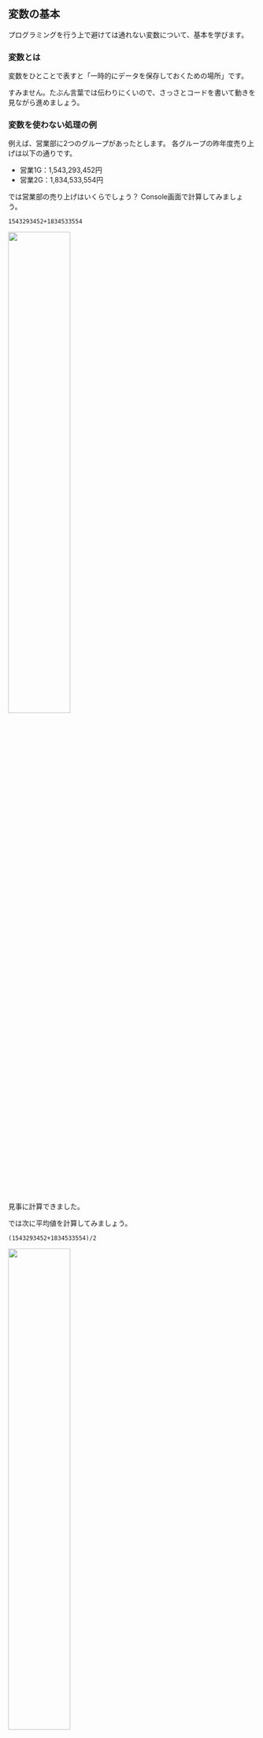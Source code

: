 ## 変数の基本
プログラミングを行う上で避けては通れない変数について、基本を学びます。

### 変数とは
変数をひとことで表すと「一時的にデータを保存しておくための場所」です。

すみません。たぶん言葉では伝わりにくいので、さっさとコードを書いて動きを見ながら進めましょう。


### 変数を使わない処理の例
例えば、営業部に2つのグループがあったとします。
各グループの昨年度売り上げは以下の通りです。
- 営業1G：1,543,293,452円
- 営業2G：1,834,533,554円

では営業部の売り上げはいくらでしょう？
Console画面で計算してみましょう。

```
1543293452+1834533554
```
<img src="./img/var01.png" width="50%"/>

見事に計算できました。

では次に平均値を計算してみましょう。
```
(1543293452+1834533554)/2
```
<img src="./img/var02.png" width="50%"/>

これも計算できましたね。

ここで計算式を見直してみてください。
プログラムでこの売り上げ金額を扱う際に以下のような問題が出てきます。
- あとから見返した時になんの計算をしていたのかが分からない
- っていうか、いまは2つしかデータがないからいいけど、データの数が増えるとどの数字がなんなのか分からなくなる
- 数字が訂正になったら、すべての場所で数字を書き換えないといけない
- 金額が登場する度に数字を見ながら打つのめんどい
- 数字を見ながら何度も売っていると間違えそう

### 変数を使った処理
そこで変数の出番です。
変数を使って同じ計算をやってみましょう。
まずは営業部の売り上げの計算です。

```
let eigyo1g = 1543293452;
let eigyo2g = 1834533554;
let goukei = eigyo1g + eigyo2g;
console.log(goukei);
```
<img src="./img/var03.png" width="50%"/>

よくわかんないけど確かに計算結果として同じものが出ましたね。
では何をやっているのかを読み解いてみましょう。

### 変数を使った処理の解説
```
let eigyo1g = 1543293452;
```
「let eigyo1g」というところでeigyo1gという名前の変数を作っています。

eigyo1gは私が勝手に決めました。
理由は営業1Gのデータを一時的に保存する場所として分かりやすい名前だからです。
あとから何が入っているのか分かるように名前を付けましょう。
いろいろなプログラミング言語で応用しやすいので、名前を付ける際は以下のルールをオススメします。
- 頭文字はアルファベットを使う
- 2文字目以降は英数か_（アンダースコア）を使う
- 誰が見ても分かるような名前がオススメ

そのあとの「 = 1543293452」で変数に一時的に保存するデータとして1543293452を設定しています。

```
let eigyo2g = 1834533554;
```
ここは営業1Gと同じ考え方ですね。営業2G分の変数を作って、売り上げデータを一時的に保存しています。

```
let goukei = eigyo1g + eigyo2g;
```
合計値を格納したいので「let goukei」でgoukeiという名前の変数を作っています。
もちろん名前は私が勝手に決めているので、別の名前でも構いません。

「= eigyo1g + eigyo2g」がポイントですね。
意味が分かるように変数名を付けているので、式を見れば営業1Gと営業2Gの売り上げを合計していることが分かります。

```
console.log(goukei);
```
ここは前のページでも使ったconsle.log()ですね。
この一文でgoukeiの内容をConsole画面に表示しています。

ポイントは内側の文字を""（ダブルクオーテーション）で囲っていないところです。

ダブルクオーテーションで囲った場合、中身をそのまま表示します。

ダブルクオーテーションで囲っていない場合は変数として扱います。

比較のために2つのパターンを書いておきます。
```
console.log(goukei);
console.log("goukei");
```
<img src="./img/var04.png" width="50%"/>


### 変数の中身を入れ替える
変数の中身を入れ替えることも可能です。

```
eigyo1g = 1543000000;
console.log(eigyo1g);
```
<img src="./img/var05.png" width="50%"/>


ここで1つ間違えやすいポイントをお話しします。
eigyo1gの中身を入れ替えましたが、この入れ替えによってgoukeiの中身は変わりません。
goukeiについては計算を行った時点での結果が入っているからです。

実際に見てみましょう。
```
console.log(goukei);
```
<img src="./img/var06.png" width="50%"/>

もしeigyo1gの数値を入れ替えた結果を反映させたいのであれば、同じ計算をもう一度行う必要があります。

```
goukei = eigyo1g + eigyo2g;
console.log(goukei);
```
<img src="./img/var07.png" width="50%"/>


### 変数に格納されたデータを処理して、同じ変数に入れ直す
変数に格納されたデータを処理して、その結果を同じ変数に入れ直すこともできます。

まずは数値の場合を見てみましょう。

```
let data1 = 12345;
console.log(data1);
data1 = data1 + 12345;
console.log(data1);
```

<img src="./img/var08.png" width="50%"/>



続いて文字列の場合です。

```
let data2 = "私は";
console.log(data2);
data2 = data2 + "グリーンラベルが好き！";
console.log(data2);
```

<img src="./img/var09.png" width="50%"/>


### まとめ
- 「let 変数名」で変数を作る
- 「変数名 = データの中身」で指定した変数に対して一時的にデータを保存できる
- 変数を使うことで式が読みやすくなる。


### 備考
ちなみにプログラミング言語には変数の扱い方で種類があります。

JavaScriptは動的型付け言語と言って、変数の扱いは良くも悪くも緩いです。（なので入門しやすいです。）

対してVBA、C言語、Javaなどは静的型付け言語と呼ばれていて、変数を宣言する際に「この変数は数値を入れる用です」とか「この変数は文字列が入ります」などを指定する必要があります。

それぞれメリット・デメリットがあるのでどちらが優れているというわけではなく、向き不向きがあるイメージです。

もしこのJavaScript入門を終えて他の言語を学ぶ場合は、その言語が動的型付けなのか静的型付けなのかを確認してみてください。
そして動的型付けの場合は、ここで学んだ内容にプラスして型付けについて学ぶ必要があることを覚えておいてください。


[< ブラウザのConsole画面の使い方](./index2.html) | [順次処理 >](./index4.html)


[0.JavaScriptについて](./index.html)
[1.ブラウザのConsole画面の使い方](./index2.html)
[2.変数の基本](./index3.html)
[3.順次処理](./index4.html)
[4.分岐処理](./index5.html)
[5.反復処理](./index6.html)
[6.関数](./index7.html)
[7.データ構造について](./index8.html)
[8.Web APIを叩いてみよう](./index9.html)
[9.HTMLと組み合わせて使ってみよう](./index10.html)
